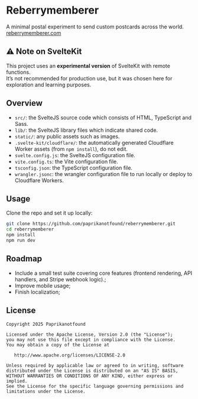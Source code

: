 # Reberrymemberer
A minimal postal experiment to send custom postcards across the world.
[reberrymemberer.com](https://reberrymemberer.com)

## ⚠️ Note on SvelteKit
This project uses an **experimental version** of SvelteKit with remote functions.  
It’s not recommended for production use, but it was chosen here for exploration and learning purposes.  

## Overview

- `src/`: the SvelteJS source code which consists of HTML, TypeScript and Sass.
- `lib/`: the SvelteJS library files which indicate shared code.
- `static/`: any public assets such as images.
- `.svelte-kit/cloudflare/`: the automatically generated Cloudflare Worker assets (from `npm install`), do not edit.
- `svelte.config.js`: the SvelteJS configuration file.
- `vite.config.ts`: the Vite configuration file.
- `tsconfig.json`: the TypeScript configuration file.
- `wrangler.jsonc`: the wrangler configuration file to run locally or deploy to Cloudflare Workers.

## Usage

Clone the repo and set it up locally:  
```bash
git clone https://github.com/paprikanotfound/reberrymemberer.git
cd reberrymemberer
npm install
npm run dev
```

## Roadmap

- Include a small test suite covering core features (frontend rendering, API handlers, and Stripe webhook logic).;
- Improve mobile usage;
- Finish localization;

## License

```
Copyright 2025 Paprikanotfound

Licensed under the Apache License, Version 2.0 (the "License");
you may not use this file except in compliance with the License.
You may obtain a copy of the License at

   http://www.apache.org/licenses/LICENSE-2.0

Unless required by applicable law or agreed to in writing, software
distributed under the License is distributed on an "AS IS" BASIS,
WITHOUT WARRANTIES OR CONDITIONS OF ANY KIND, either express or implied.
See the License for the specific language governing permissions and
limitations under the License.
```